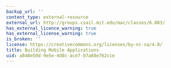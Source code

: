 ```yaml
---
backup_url: ''
content_type: external-resource
external_url: http://groups.csail.mit.edu/mac/classes/6.083/
has_external_licence_warning: true
has_external_license_warning: true
is_broken: ''
license: https://creativecommons.org/licenses/by-nc-sa/4.0/
title: Building Mobile Applications
uid: a848e50d-9e5e-4d8c-ace7-b7a88e762cce
---
```

